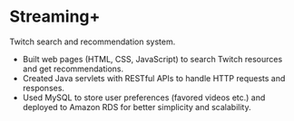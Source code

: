# Streaming+
Twitch search and recommendation system.
- Built web pages (HTML, CSS, JavaScript) to search Twitch resources and get recommendations.
- Created Java servlets with RESTful APIs to handle HTTP requests and responses.
- Used MySQL to store user preferences (favored videos etc.) and deployed to Amazon RDS for better simplicity and scalability.
